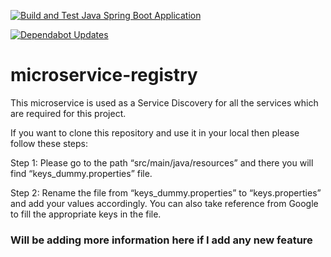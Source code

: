 [![Build and Test Java Spring Boot Application](https://github.com/Xaptured/microservice-registry/actions/workflows/build-and-test.yml/badge.svg)](https://github.com/Xaptured/microservice-registry/actions/workflows/build-and-test.yml)

[![Dependabot Updates](https://github.com/Xaptured/microservice-registry/actions/workflows/dependabot/dependabot-updates/badge.svg)](https://github.com/Xaptured/microservice-registry/actions/workflows/dependabot/dependabot-updates)

# microservice-registry
This microservice is used as a Service Discovery for all the services which are required for this project. 

 

If you want to clone this repository and use it in your local then please follow these steps: 

 

Step 1: Please go to the path “src/main/java/resources” and there you will find “keys_dummy.properties” file. 

 

Step 2: Rename the file from “keys_dummy.properties” to “keys.properties” and add your values accordingly. You can also take reference from Google to fill the appropriate keys in the file. 


### Will be adding more information here if I add any new feature 
